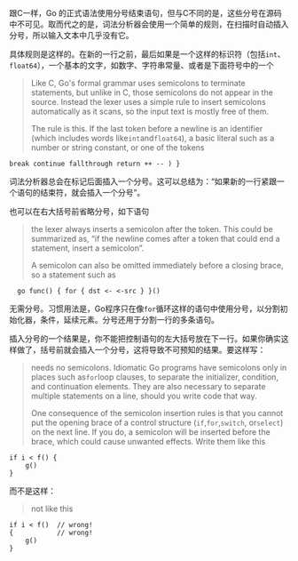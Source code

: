 跟C一样，Go 的正式语法使用分号结束语句，但与C不同的是，这些分号在源码中不可见。取而代之的是，词法分析器会使用一个简单的规则，在扫描时自动插入分号，所以输入文本中几乎没有它。

具体规则是这样的。在新的一行之前，最后如果是一个这样的标识符（包括`int`、`float64`），一个基本的文字，如数字、字符串常量、或者是下面符号中的一个

> Like C, Go's formal grammar uses semicolons to terminate statements, but unlike in C, those semicolons do not appear in the source. Instead the lexer uses a simple rule to insert semicolons automatically as it scans, so the input text is mostly free of them.
>
> The rule is this. If the last token before a newline is an identifier \(which includes words like`int`and`float64`\), a basic literal such as a number or string constant, or one of the tokens

```
break continue fallthrough return ++ -- ) }
```

词法分析器总会在标记后面插入一个分号。这可以总结为：“如果新的一行紧跟一个语句的结束符，就会插入一个分号”。

也可以在右大括号前省略分号，如下语句

> the lexer always inserts a semicolon after the token. This could be summarized as, “if the newline comes after a token that could end a statement, insert a semicolon”.
>
> A semicolon can also be omitted immediately before a closing brace, so a statement such as

```
  go func() { for { dst <- <-src } }()
```

无需分号。习惯用法是，Go程序只在像`for`循环这样的语句中使用分号，以分割初始化器，条件，延续元素。分号还用于分割一行的多条语句。

插入分号的一个结果是，你不能把控制语句的左大括号放在下一行。如果你确实这样做了，括号前就会插入一个分号，这将导致不可预知的结果。要这样写：

> needs no semicolons. Idiomatic Go programs have semicolons only in places such as`for`loop clauses, to separate the initializer, condition, and continuation elements. They are also necessary to separate multiple statements on a line, should you write code that way.
>
> One consequence of the semicolon insertion rules is that you cannot put the opening brace of a control structure \(`if`,`for`,`switch`, or`select`\) on the next line. If you do, a semicolon will be inserted before the brace, which could cause unwanted effects. Write them like this

```
if i < f() {
    g()
}
```

而不是这样：

> not like this

```
if i < f()  // wrong!
{           // wrong!
    g()
}
```





